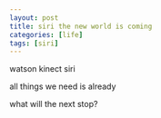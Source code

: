 ```yaml
---
layout: post
title: siri the new world is coming
categories: [life]
tags: [siri]
---
```


watson kinect siri

all things we need is already

what will the next stop?


